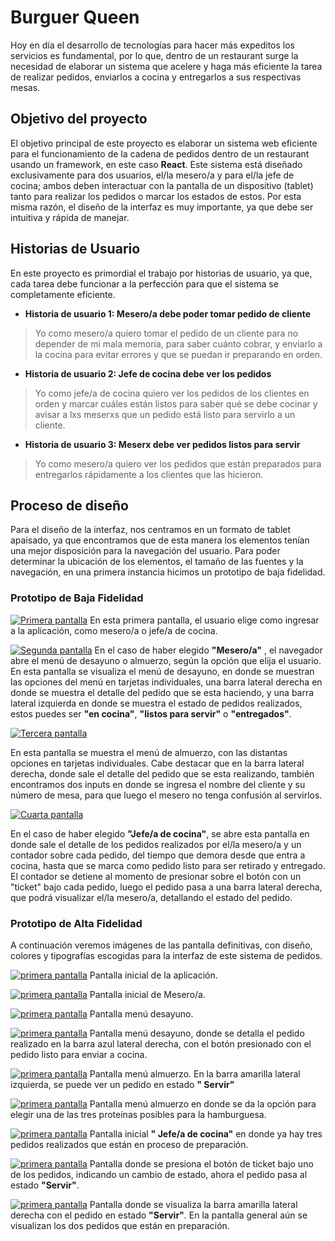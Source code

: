 # Burguer Queen

Hoy en día el desarrollo de tecnologías para hacer más expeditos los servicios es fundamental, por lo que, dentro de un restaurant surge la necesidad de elaborar un sistema que acelere y haga más eficiente la tarea de realizar pedidos, enviarlos a cocina y entregarlos a sus respectivas mesas.


## Objetivo del proyecto 

El objetivo principal de este proyecto es elaborar un sistema web eficiente para el funcionamiento de la cadena de pedidos dentro de un restaurant usando un framework, en este caso **React**. Este sistema está diseñado exclusivamente para dos usuarios, el/la mesero/a y para el/la jefe de cocina; ambos deben interactuar con la pantalla de un dispositivo (tablet) tanto para realizar los pedidos o marcar los estados de estos. Por esta misma razón, el diseño de la interfaz es muy importante, ya que debe ser intuitiva y rápida de manejar.

## Historias de Usuario

En este proyecto es primordial el trabajo por historias de usuario, ya que, cada tarea debe funcionar a la perfección para que el sistema se completamente eficiente.

- **Historia de usuario 1: Mesero/a debe poder tomar pedido de cliente** 
>Yo como mesero/a quiero tomar el pedido de un cliente para no depender de mi mala memoria, para saber cuánto cobrar, y enviarlo a la cocina para evitar errores y que se puedan ir preparando en orden.


-  **Historia de usuario 2: Jefe de cocina debe ver los pedidos** 
> Yo como jefe/a de cocina quiero ver los pedidos de los clientes en orden y marcar cuáles están listos para saber qué se debe cocinar y avisar a lxs meserxs que un pedido está listo para servirlo a un cliente.

-  **Historia de usuario 3: Meserx debe ver pedidos listos para servir** 
> Yo como mesero/a quiero ver los pedidos que están preparados para entregarlos rápidamente a los clientes que las hicieron.


## Proceso de diseño

Para el diseño de la interfaz, nos centramos en un formato de tablet apaisado, ya que encontramos que de esta manera los elementos tenían una mejor disposición para la navegación del usuario. Para poder determinar la ubicación de los elementos, el tamaño de las fuentes y la navegación, en una primera instancia hicimos un prototipo de baja fidelidad.

### Prototipo de Baja Fidelidad

<a  href="https://imgbb.com"><img  src="https://i.ibb.co/tm91W8f/baja01.png"  alt="Primera pantalla"></a>
En esta primera pantalla, el usuario elige como ingresar a la aplicación, como mesero/a o jefe/a de cocina.

<a  href="https://imgbb.com"><img  src="https://i.ibb.co/dKqjmPf/baja02.png"  alt="Segunda pantalla"></a>
En el caso de haber elegido **"Mesero/a"** , el navegador abre el menú de desayuno o almuerzo, según la opción que elija el usuario. En esta pantalla se visualiza el menú de desayuno, en donde se muestran las opciones del menú en tarjetas individuales, una barra lateral derecha en donde se muestra el detalle del pedido que se esta haciendo, y una barra lateral izquierda en donde se muestra el estado de pedidos realizados, estos puedes ser **"en cocina"**, **"listos para servir"** o **"entregados"**.

<a  href="https://imgbb.com"><img  src="https://i.ibb.co/BCj9XpV/baja03.png"  alt="Tercera pantalla"></a>

En esta pantalla se muestra el menú de almuerzo, con las distantas opciones en tarjetas individuales. Cabe destacar que en la barra lateral derecha, donde sale el detalle del pedido que se esta realizando, también encontramos dos inputs en donde se ingresa el nombre del cliente y su número de mesa, para que luego el mesero no tenga confusión al servirlos.

<a  href="https://imgbb.com"><img  src="https://i.ibb.co/dg1myC1/baja04.png"  alt="Cuarta pantalla"></a>

En el caso de haber elegido **"Jefe/a de cocina"**, se abre esta pantalla en donde sale el detalle de los pedidos realizados por el/la mesero/a y  un contador sobre cada pedido, del tiempo que demora desde que entra a cocina, hasta que se marca como pedido listo para ser retirado y entregado. El contador se detiene al momento de presionar sobre el botón con un "ticket" bajo cada pedido, luego el pedido pasa a una barra lateral derecha, que podrá visualizar el/la mesero/a, detallando el estado del pedido.

### Prototipo de Alta Fidelidad
A continuación veremos imágenes de las pantalla definitivas, con diseño, colores y tipografías escogidas para la interfaz de este sistema de pedidos.

<a  href="https://imgbb.com"><img  src="https://i.ibb.co/S04TSLD/alta01.png"  alt="primera pantalla"></a>
Pantalla inicial de la aplicación.

<a  href="https://imgbb.com"><img  src="https://i.ibb.co/DrDKZ9S/alta02.png"  alt="primera pantalla"></a>
Pantalla inicial de Mesero/a.

<a  href="https://imgbb.com"><img  src="https://i.ibb.co/k8d7TbP/alta03.png"  alt="primera pantalla"></a>
Pantalla menú desayuno.

<a  href="https://imgbb.com"><img  src="https://i.ibb.co/1Mjq9Nk/alta05.png"  alt="primera pantalla"></a>
Pantalla menú desayuno, donde se detalla el pedido realizado en la barra azul lateral derecha, con el botón presionado con el pedido listo para enviar a cocina.

<a  href="https://imgbb.com"><img  src="https://i.ibb.co/GRRk1GL/alta07.png"  alt="primera pantalla"></a>
Pantalla menú almuerzo. En la barra amarilla lateral izquierda, se puede ver un pedido en estado **" Servir"**

<a  href="https://imgbb.com"><img  src="https://i.ibb.co/pw7YLJG/alta09.png"  alt="primera pantalla"></a>
Pantalla menú almuerzo en donde se da la opción para elegir una de las tres proteínas posibles para la hamburguesa.

<a  href="https://imgbb.com"><img  src="https://i.ibb.co/0F3Xxkm/alta013.png"  alt="primera pantalla"></a>
Pantalla inicial **" Jefe/a de cocina"** en donde ya hay tres pedidos realizados que están en proceso de preparación.

<a  href="https://imgbb.com"><img  src="https://i.ibb.co/z5JsMw1/alta014.png"  alt="primera pantalla"></a>
Pantalla donde se presiona el botón de ticket bajo uno de los pedidos, indicando un cambio de estado, ahora el pedido pasa al estado **"Servir"**.

<a  href="https://imgbb.com"><img  src="https://i.ibb.co/4tzPc8w/alta015.png"  alt="primera pantalla"></a>
Pantalla donde se visualiza la barra amarilla lateral derecha con el pedido en estado **"Servir"**. En la pantalla general aún se visualizan los dos pedidos que están en preparación.